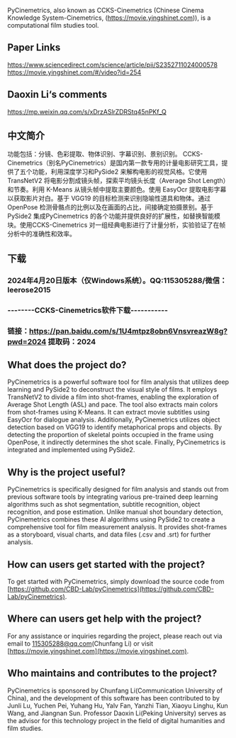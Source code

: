 PyCinemetrics, also known as CCKS-Cinemetrics (Chinese Cinema Knowledge System-Cinemetrics, (https://movie.yingshinet.com)), is a computational film studies tool.
## Paper Links
https://www.sciencedirect.com/science/article/pii/S2352711024000578
https://movie.yingshinet.com/#/video?id=254
## Daoxin Li‘s comments
https://mp.weixin.qq.com/s/xDrzASlrZDRStq45nPKf_Q
## 中文简介
功能包括：分镜、色彩提取、物体识别、字幕识别、景别识别。
 CCKS-Cinemetrics（别名PyCinemetrics）是国内第一款专用的计量电影研究工具，提供了五个功能，利用深度学习和PySide2 来解构电影的视觉风格。它使用 TransNetV2 将电影分割成镜头帧，探索平均镜头长度（Average Shot Length）和节奏。利用 K-Means 从镜头帧中提取主要颜色。使用 EasyOcr 提取电影字幕以获取影片对白。基于 VGG19 的目标检测来识别隐喻性道具和物体。通过 OpenPose 检测骨骼点的比例以及在画面的占比，间接确定拍摄景别。基于PySide2 集成PyCinemetrics 的各个功能并提供良好的扩展性，如替换智能模块。使用CCKS-Cinemetrics 对一组经典电影进行了计量分析，实验验证了在帧分析中的准确性和效率。
## 下载
### 2024年4月20日版本（仅Windows系统）。QQ:115305288/微信：leerose2015
### --------CCKS-Cinemetrics软件下载-----------
### 链接：https://pan.baidu.com/s/1U4mtpz8obn6VnsvreazW8g?pwd=2024 提取码：2024

## What does the project do?
PyCinemetrics is a powerful software tool for film analysis that utilizes deep learning and PySide2 to deconstruct the visual style of films. It employs TransNetV2 to divide a film into shot-frames, enabling the exploration of Average Shot Length (ASL) and pace. The tool also extracts main colors from shot-frames using K-Means. It can extract movie subtitles using EasyOcr for dialogue analysis. Additionally, PyCinemetrics utilizes object detection based on VGG19 to identify metaphorical props and objects. By detecting the proportion of skeletal points occupied in the frame using OpenPose, it indirectly determines the shot scale. Finally, PyCinemetrics is integrated and implemented using PySide2.

## Why is the project useful?
PyCinemetrics is specifically designed for film analysis and stands out from previous software tools by integrating various pre-trained deep learning algorithms such as shot segmentation, subtitle recognition, object recognition, and pose estimation. Unlike manual shot boundary detection, PyCinemetrics combines these AI algorithms using PySide2 to create a comprehensive tool for film measurement analysis. It provides shot-frames as a storyboard, visual charts, and data files (.csv and .srt) for further analysis.

## How can users get started with the project?
To get started with PyCinemetrics, simply download the source code from [https://github.com/CBD-Lab/pyCinemetrics](https://github.com/CBD-Lab/pyCinemetrics).

## Where can users get help with the project?
For any assistance or inquiries regarding the project, please reach out via email to 115305288@qq.com(Chunfang Li) or visit [https://movie.yingshinet.com](https://movie.yingshinet.com).

## Who maintains and contributes to the project?
PyCinemetrics is sponsored by Chunfang Li(Communication University of China), and the development of this software has been contributed to by Junli Lu, Yuchen Pei, Yuhang Hu, Yalv Fan, Yanzhi Tian, Xiaoyu Linghu, Kun Wang, and Jiangnan Sun.
Professor Daoxin Li(Peking University) serves as the advisor for this technology project in the field of digital humanities and film studies.
